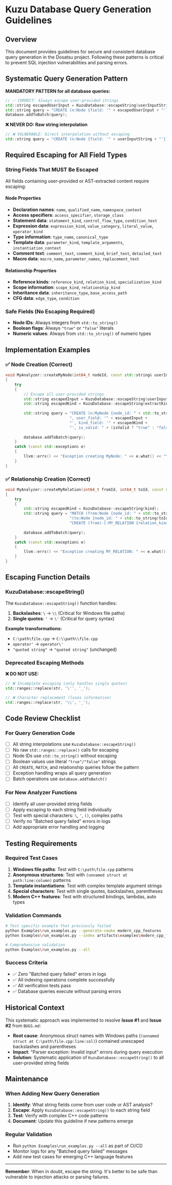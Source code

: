 # Kuzu Database Query Generation Guidelines

## Overview

This document provides guidelines for secure and consistent database query generation in the Dosatsu project. Following these patterns is critical to prevent SQL injection vulnerabilities and parsing errors.

## Systematic Query Generation Pattern

**MANDATORY PATTERN for all database queries:**

```cpp
// ✅ CORRECT: Always escape user-provided strings
std::string escapedUserInput = KuzuDatabase::escapeString(userInputString);
std::string query = "CREATE (n:Node {field: '" + escapedUserInput + "'})";
database.addToBatch(query);
```

**❌ NEVER DO: Raw string interpolation**

```cpp
// ❌ VULNERABLE: Direct interpolation without escaping
std::string query = "CREATE (n:Node {field: '" + userInputString + "'})";  // DANGEROUS!
```

## Required Escaping for All Field Types

### String Fields That MUST Be Escaped

All fields containing user-provided or AST-extracted content require escaping:

#### Node Properties
- **Declaration names**: `name`, `qualified_name`, `namespace_context`
- **Access specifiers**: `access_specifier`, `storage_class`
- **Statement data**: `statement_kind`, `control_flow_type`, `condition_text`
- **Expression data**: `expression_kind`, `value_category`, `literal_value`, `operator_kind`
- **Type information**: `type_name`, `canonical_type`
- **Template data**: `parameter_kind`, `template_arguments`, `instantiation_context`
- **Comment text**: `comment_text`, `comment_kind`, `brief_text`, `detailed_text`
- **Macro data**: `macro_name`, `parameter_names`, `replacement_text`

#### Relationship Properties
- **Reference kinds**: `reference_kind`, `relation_kind`, `specialization_kind`
- **Scope information**: `scope_kind`, `relationship_kind`
- **Inheritance data**: `inheritance_type`, `base_access_path`
- **CFG data**: `edge_type`, `condition`

### Safe Fields (No Escaping Required)

- **Node IDs**: Always integers from `std::to_string()`
- **Boolean flags**: Always `"true"` or `"false"` literals
- **Numeric values**: Always from `std::to_string()` of numeric types

## Implementation Examples

### ✅ Node Creation (Correct)

```cpp
void MyAnalyzer::createMyNode(int64_t nodeId, const std::string& userInput)
{
    try
    {
        // Escape all user-provided strings
        std::string escapedInput = KuzuDatabase::escapeString(userInput);
        std::string escapedKind = KuzuDatabase::escapeString(extractKind());
        
        std::string query = "CREATE (n:MyNode {node_id: " + std::to_string(nodeId) + 
                            ", user_field: '" + escapedInput + 
                            "', kind_field: '" + escapedKind + 
                            "', is_valid: " + (isValid ? "true" : "false") + "})";
        
        database.addToBatch(query);
    }
    catch (const std::exception& e)
    {
        llvm::errs() << "Exception creating MyNode: " << e.what() << "\n";
    }
}
```

### ✅ Relationship Creation (Correct)

```cpp
void MyAnalyzer::createMyRelation(int64_t fromId, int64_t toId, const std::string& kind)
{
    try
    {
        std::string escapedKind = KuzuDatabase::escapeString(kind);
        std::string query = "MATCH (from:Node {node_id: " + std::to_string(fromId) + "}), " +
                            "(to:Node {node_id: " + std::to_string(toId) + "}) " +
                            "CREATE (from)-[:MY_RELATION {relation_kind: '" + escapedKind + "'}]->(to)";
        
        database.addToBatch(query);
    }
    catch (const std::exception& e)
    {
        llvm::errs() << "Exception creating MY_RELATION: " << e.what() << "\n";
    }
}
```

## Escaping Function Details

### KuzuDatabase::escapeString()

The `KuzuDatabase::escapeString()` function handles:

1. **Backslashes**: `\` → `\\` (Critical for Windows file paths)
2. **Single quotes**: `'` → `\'` (Critical for query syntax)

**Example transformations:**
- `C:\path\file.cpp` → `C:\\path\\file.cpp`
- `operator'` → `operator\'`
- `"quoted string"` → `"quoted string"` (unchanged)

### Deprecated Escaping Methods

**❌ DO NOT USE:**

```cpp
// ❌ Incomplete escaping (only handles single quotes)
std::ranges::replace(str, '\'', '_');

// ❌ Character replacement (loses information)
std::ranges::replace(str, '\\', '_');
```

## Code Review Checklist

### For Query Generation Code

- [ ] All string interpolations use `KuzuDatabase::escapeString()`
- [ ] No raw `std::ranges::replace()` calls for escaping
- [ ] Node IDs use `std::to_string()` without escaping
- [ ] Boolean values use literal `"true"/"false"` strings
- [ ] All `CREATE`, `MATCH`, and relationship queries follow the pattern
- [ ] Exception handling wraps all query generation
- [ ] Batch operations use `database.addToBatch()`

### For New Analyzer Functions

- [ ] Identify all user-provided string fields
- [ ] Apply escaping to each string field individually
- [ ] Test with special characters: `\`, `'`, `()`, complex paths
- [ ] Verify no "Batched query failed" errors in logs
- [ ] Add appropriate error handling and logging

## Testing Requirements

### Required Test Cases

1. **Windows file paths**: Test with `C:\path\file.cpp` patterns
2. **Anonymous structures**: Test with `(unnamed struct at path:line:column)` patterns
3. **Template instantiations**: Test with complex template argument strings
4. **Special characters**: Test with single quotes, backslashes, parentheses
5. **Modern C++ features**: Test with structured bindings, lambdas, auto types

### Validation Commands

```bash
# Test specific example that previously failed
python Examples\run_examples.py --generate-cmake modern_cpp_features
python Examples\run_examples.py --index artifacts\examples\modern_cpp_features_cmake_compile_commands.json

# Comprehensive validation
python Examples\run_examples.py --all
```

### Success Criteria

- ✅ Zero "Batched query failed" errors in logs
- ✅ All indexing operations complete successfully
- ✅ All verification tests pass
- ✅ Database queries execute without parsing errors

## Historical Context

This systematic approach was implemented to resolve **Issue #1** and **Issue #2** from `BUGS.md`:

- **Root cause**: Anonymous struct names with Windows paths (`(unnamed struct at C:\path\file.cpp:line:col)`) contained unescaped backslashes and parentheses
- **Impact**: "Parser exception: Invalid input" errors during query execution
- **Solution**: Systematic application of `KuzuDatabase::escapeString()` to all user-provided string fields

## Maintenance

### When Adding New Query Generation

1. **Identify**: What string fields come from user code or AST analysis?
2. **Escape**: Apply `KuzuDatabase::escapeString()` to each string field
3. **Test**: Verify with complex C++ code patterns
4. **Document**: Update this guideline if new patterns emerge

### Regular Validation

- Run `python Examples\run_examples.py --all` as part of CI/CD
- Monitor logs for any "Batched query failed" messages
- Add new test cases for emerging C++ language features

---

**Remember**: When in doubt, escape the string. It's better to be safe than vulnerable to injection attacks or parsing failures.

